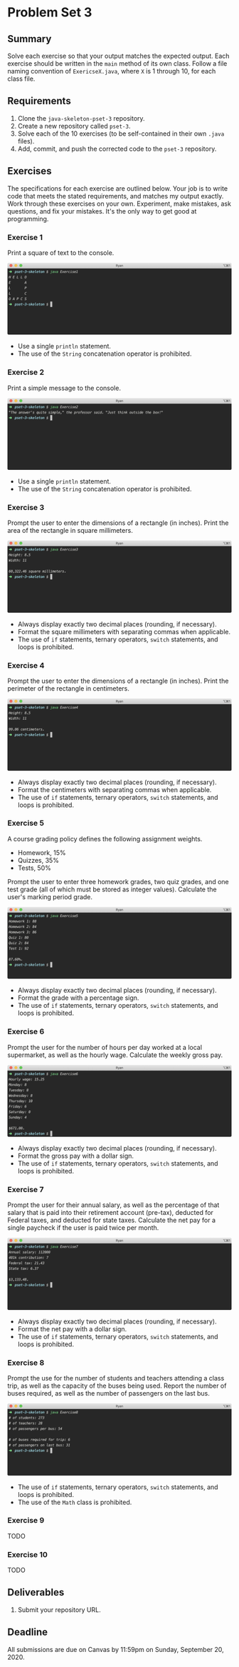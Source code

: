 # Problem Set 3

## **Summary**

Solve each exercise so that your output matches the expected output. Each exercise should be written in the `main` method of its own class. Follow a file naming convention of `ExericseX.java`, where `X` is 1 through 10, for each class file.

## Requirements

1. Clone the `java-skeleton-pset-3` repository.
2. Create a new repository called `pset-3`.
3. Solve each of the 10 exercises \(to be self-contained in their own `.java` files\).
4. Add, commit, and push the corrected code to the `pset-3` repository.

## Exercises

The specifications for each exercise are outlined below. Your job is to write code that meets the stated requirements, and matches my output exactly. Work through these exercises on your own. Experiment, make mistakes, ask questions, and fix your mistakes. It's the only way to get good at programming.

### Exercise 1

Print a square of text to the console.

![](../.gitbook/assets/exercise1.png)

* Use a single `println` statement.
* The use of the `String` concatenation operator is prohibited.

### Exercise 2

Print a simple message to the console.

![](../.gitbook/assets/exercise2.png)

* Use a single `println` statement.
* The use of the `String` concatenation operator is prohibited.

### Exercise 3

Prompt the user to enter the dimensions of a rectangle \(in inches\). Print the area of the rectangle in square millimeters.

![](../.gitbook/assets/exercise3.png)

* Always display exactly two decimal places \(rounding, if necessary\).
* Format the square millimeters with separating commas when applicable.
* The use of `if` statements, ternary operators, `switch` statements, and loops is prohibited.

### Exercise 4

Prompt the user to enter the dimensions of a rectangle \(in inches\). Print the perimeter of the rectangle in centimeters.

![](../.gitbook/assets/exercise4.png)

* Always display exactly two decimal places \(rounding, if necessary\).
* Format the centimeters with separating commas when applicable.
* The use of `if` statements, ternary operators, `switch` statements, and loops is prohibited.

### Exercise 5

A course grading policy defines the following assignment weights.

* Homework, 15%
* Quizzes, 35%
* Tests, 50%

Prompt the user to enter three homework grades, two quiz grades, and one test grade \(all of which must be stored as integer values\). Calculate the user's marking period grade.

![](../.gitbook/assets/exercise5.png)

* Always display exactly two decimal places \(rounding, if necessary\).
* Format the grade with a percentage sign.
* The use of `if` statements, ternary operators, `switch` statements, and loops is prohibited.

### Exercise 6

Prompt the user for the number of hours per day worked at a local supermarket, as well as the hourly wage. Calculate the weekly gross pay.

![](../.gitbook/assets/exercise6.png)

* Always display exactly two decimal places \(rounding, if necessary\).
* Format the gross pay with a dollar sign.
* The use of `if` statements, ternary operators, `switch` statements, and loops is prohibited.

### Exercise 7

Prompt the user for their annual salary, as well as the percentage of that salary that is paid into their retirement account \(pre-tax\), deducted for Federal taxes, and deducted for state taxes. Calculate the net pay for a single paycheck if the user is paid twice per month.

![](../.gitbook/assets/exercise7.png)

* Always display exactly two decimal places \(rounding, if necessary\).
* Format the net pay with a dollar sign.
* The use of `if` statements, ternary operators, `switch` statements, and loops is prohibited.

### Exercise 8

Prompt the use for the number of students and teachers attending a class trip, as well as the capacity of the buses being used. Report the number of buses required, as well as the number of passengers on the last bus.

![](../.gitbook/assets/exercise8.png)

* The use of `if` statements, ternary operators, `switch` statements, and loops is prohibited.
* The use of the `Math` class is prohibited.

### Exercise 9

TODO

### Exercise 10

TODO

## Deliverables

1. Submit your repository URL.

## Deadline

All submissions are due on Canvas by 11:59pm on Sunday, September 20, 2020.

